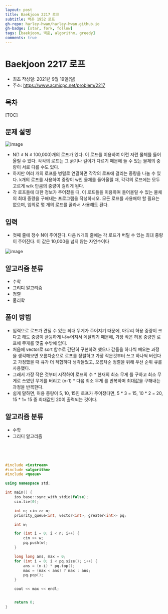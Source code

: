 ```yaml
---
layout: post
title: Baekjoon 2217 로프
subtitle: 백준 1952 로프
gh-repo: harley-hwan/harley-hwan.github.io
gh-badge: [star, fork, follow]
tags: [baekjoon, 백준, algorithm, greedy]
comments: true
---
```


# Baekjoon 2217 로프

- 최초 작성일: 2021년 9월 19일(일)
- 주소: https://www.acmicpc.net/problem/2217

## 목차
[TOC]

## 문제 설명
![image](https://user-images.githubusercontent.com/68185569/133917081-7483b0fb-ad82-45ba-88fc-82f6aef3633b.png)

- N(1 ≤ N ≤ 100,000)개의 로프가 있다. 이 로프를 이용하여 이런 저런 물체를 들어올릴 수 있다. 각각의 로프는 그 굵기나 길이가 다르기 때문에 들 수 있는 물체의 중량이 서로 다를 수도 있다.
- 하지만 여러 개의 로프를 병렬로 연결하면 각각의 로프에 걸리는 중량을 나눌 수 있다. k개의 로프를 사용하여 중량이 w인 물체를 들어올릴 때, 각각의 로프에는 모두 고르게 w/k 만큼의 중량이 걸리게 된다.
- 각 로프들에 대한 정보가 주어졌을 때, 이 로프들을 이용하여 들어올릴 수 있는 물체의 최대 중량을 구해내는 프로그램을 작성하시오. 모든 로프를 사용해야 할 필요는 없으며, 임의로 몇 개의 로프를 골라서 사용해도 된다.

## 입력
- 첫째 줄에 정수 N이 주어진다. 다음 N개의 줄에는 각 로프가 버틸 수 있는 최대 중량이 주어진다. 이 값은 10,000을 넘지 않는 자연수이다

![image](https://user-images.githubusercontent.com/68185569/133917085-f7fd9a13-d3c4-49b4-865c-24f0c28ef524.png)
## 알고리즘 분류

- 수학
- 그리디 알고리즘
- 정렬
- 물리학

## 풀이 방법

- 입력으로 로프가 견딜 수 있는 최대 무게가 주어지기 때문에, 아무리 허용 중량이 크다고 해도 중량이 균등하게 나누어져서 메달리기 때문에, 가장 작은 허용 중량인 로프에 무게를 맞출 수밖에 없다.
- 처음에 vector로 sort 함수로 간단히 구현하려 했으나 값들을 하나씩 빼오는 과정을 생각해보면 오름차순으로 로프를 정렬하고 가장 작은것부터 쓰고 하나씩 버린다고 가정했을 때 큐가 더 적합하다 생각들었고, 오름차순 정렬을 위해 우선 순위 큐를 사용했다.
- 그래서 가장 작은 것부터 시작하여 로프의 수 * 현재의 최소 무게 를 구하고 최소 무게로 쓰였던 무게를 버리고 (n-1) * 다음 최소 무게 를 반복하며 최대값을 구해내는 과정을 반복한다.
- 쉽게 말하면, 허용 중량이 5, 10, 15인 로프가 주어졌다면, 5 * 3 = 15, 10 * 2 = 20, 15 * 1= 15 중 최대값인 20이 출력되는 것이다.

## 알고리즘 분류

- 수학
- 그리디 알고리즘

​	

​	


```c++
#include <iostream>
#include <algorithm>
#include <queue>

using namespace std;

int main() {
    ios_base::sync_with_stdio(false);
    cin.tie(0);

    int n; cin >> n;
    priority_queue<int, vector<int>, greater<int>> pq;

    int w;

    for (int i = 0; i < n; i++) {
        cin >> w;
        pq.push(w);
    }

    long long ans, max = 0;
    for (int i = 0; i < pq.size(); i++) {
        ans = (n-i) * pq.top();
        max = (max < ans) ? max : ans;
        pq.pop();
    }

    cout << max << endl;


    return 0;
}
```

